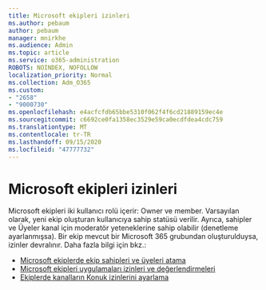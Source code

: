 ```yaml
---
title: Microsoft ekipleri izinleri
ms.author: pebaum
author: pebaum
manager: mnirkhe
ms.audience: Admin
ms.topic: article
ms.service: o365-administration
ROBOTS: NOINDEX, NOFOLLOW
localization_priority: Normal
ms.collection: Adm_O365
ms.custom:
- "2658"
- "9000730"
ms.openlocfilehash: e4acfcfdb65bbe5310f062f4f6cd21889159ec4e
ms.sourcegitcommit: c6692ce0fa1358ec3529e59ca0ecdfdea4cdc759
ms.translationtype: MT
ms.contentlocale: tr-TR
ms.lasthandoff: 09/15/2020
ms.locfileid: "47777732"
---
```

# <a name="microsoft-teams-permissions"></a>Microsoft ekipleri izinleri

Microsoft ekipleri iki kullanıcı rolü içerir: Owner ve member. Varsayılan olarak, yeni ekip oluşturan kullanıcıya sahip statüsü verilir. Ayrıca, sahipler ve Üyeler kanal için moderatör yeteneklerine sahip olabilir (denetleme ayarlanmışsa). Bir ekip mevcut bir Microsoft 365 grubundan oluşturulduysa, izinler devralınır. Daha fazla bilgi için bkz.:

- [Microsoft ekiplerde ekip sahipleri ve üyeleri atama](https://docs.microsoft.com/microsoftteams/assign-roles-permissions)
- [Microsoft ekipleri uygulamaları izinleri ve değerlendirmeleri](https://docs.microsoft.com/microsoftteams/app-permissions)
- [Ekiplerde kanalların Konuk izinlerini ayarlama](https://support.office.com/article/4756c468-2746-4bfd-a582-736d55fcc169)
